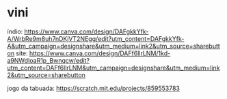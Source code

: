 # vini
índio: https://www.canva.com/design/DAFgkkYfk-A/WrbRe9m8uh7nDKjVT2NEgg/edit?utm_content=DAFgkkYfk-A&utm_campaign=designshare&utm_medium=link2&utm_source=sharebutton
site: https://www.canva.com/design/DAFf6llrLNM/1kd-a9NWdIoaR1p_Bwnqcw/edit?utm_content=DAFf6llrLNM&utm_campaign=designshare&utm_medium=link2&utm_source=sharebutton

jogo da tabuada:
https://scratch.mit.edu/projects/859553783
